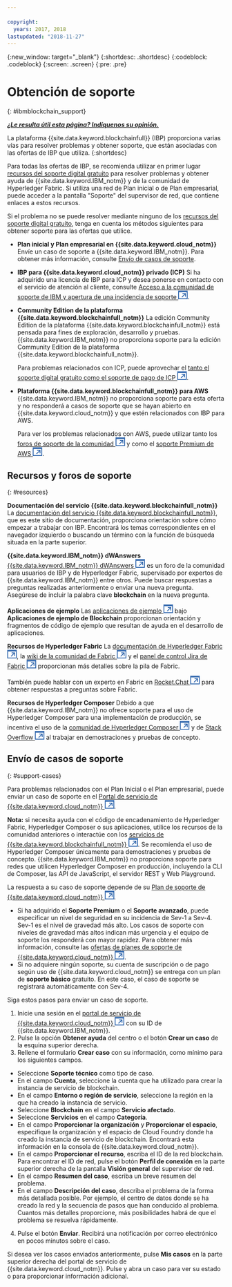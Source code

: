 ```yaml
---

copyright:
  years: 2017, 2018
lastupdated: "2018-11-27"
---
```


{:new_window: target="_blank"}
{:shortdesc: .shortdesc}
{:codeblock: .codeblock}
{:screen: .screen}
{:pre: .pre}

# Obtención de soporte
{: #ibmblockchain_support}

***[¿Le resulta útil esta página? Indíquenos su opinión.](https://www.surveygizmo.com/s3/4501493/IBM-Blockchain-Documentation)***

La plataforma {{site.data.keyword.blockchainfull}} (IBP) proporciona varias vías para resolver problemas y obtener soporte, que están asociadas con las ofertas de IBP que utiliza.
{:shortdesc}

Para todas las ofertas de IBP, se recomienda utilizar en primer lugar [recursos del soporte digital gratuito](#resources) para resolver problemas y obtener ayuda de {{site.data.keyword.IBM_notm}} y de la comunidad de Hyperledger Fabric. Si utiliza una red de Plan inicial o de Plan empresarial, puede acceder a la pantalla "Soporte" del supervisor de red, que contiene enlaces a estos recursos.

Si el problema no se puede resolver mediante ninguno de los [recursos del soporte digital gratuito](#resources), tenga en cuenta los métodos siguientes para obtener soporte para las ofertas que utilice.
- **Plan inicial y Plan empresarial en {{site.data.keyword.cloud_notm}}**
  Envíe un caso de soporte a {{site.data.keyword.IBM_notm}}. Para obtener más información, consulte
[Envío de casos de soporte](#support-cases).
- **IBP para {{site.data.keyword.cloud_notm}} privado (ICP)**
  Si ha adquirido una licencia de IBP para ICP y desea ponerse en contacto con el servicio de atención al cliente, consulte
[Acceso a la comunidad de soporte de IBM y apertura de una incidencia de soporte ![Icono de enlace externo](images/external_link.svg "Icono de enlace externo")](https://www.ibm.com/support/docview.wss?uid=ibm10740041 "{{site.data.keyword.blockchainfull_notm}} - Soporte de la plataforma IBM Blockchain para ICP").
- **Community Edition de la plataforma {{site.data.keyword.blockchainfull_notm}}**
  La edición Community Edition de la plataforma {{site.data.keyword.blockchainfull_notm}} está pensada para fines de exploración, desarrollo y pruebas. {{site.data.keyword.IBM_notm}} no proporciona soporte para la edición Community Edition de la plataforma {{site.data.keyword.blockchainfull_notm}}.

  Para problemas relacionados con ICP, puede aprovechar el [tanto el soporte digital gratuito como el soporte de pago de ICP
![Icono de enlace externo](images/external_link.svg "Icono de enlace externo")](https://www.ibm.com/developerworks/community/blogs/fe25b4ef-ea6a-4d86-a629-6f87ccf4649e/entry/Learn_more_about_IBM_Cloud_Private_Support?lang=en_us "Soporte de IBM Cloud privado").
- **Plataforma {{site.data.keyword.blockchainfull_notm}} para AWS**
  {{site.data.keyword.IBM_notm}} no proporciona soporte para esta oferta y no responderá a casos de soporte que se hayan abierto en
{{site.data.keyword.cloud_notm}} y que estén relacionados con IBP para AWS.

  Para ver los problemas relacionados con AWS, puede utilizar tanto los
[foros de soporte de la comunidad
![Icono de enlace externo](images/external_link.svg "Icono de enlace externo")](https://forums.aws.amazon.com/index.jspa "Foros de soporte de la comunidad de AWS") y como el
[soporte Premium de AWS
![Icono de enlace externo](images/external_link.svg "Icono de enlace externo")](https://aws.amazon.com/premiumsupport/ "soporte Premium de AWS").

## Recursos y foros de soporte
{: #resources}

**Documentación del servicio {{site.data.keyword.blockchainfull_notm}}**
La [documentación del servicio {{site.data.keyword.blockchainfull_notm}}](/docs/service/blockchain/index.html), que es este sitio de documentación, proporciona orientación sobre cómo empezar a trabajar con IBP. Encontrará los temas correspondientes en el navegador izquierdo o buscando un término con la función de búsqueda situada en la parte superior.

**{{site.data.keyword.IBM_notm}} dWAnswers** [{{site.data.keyword.IBM_notm}} dWAnswers ![Icono de enlace externo](images/external_link.svg "Icono de enlace externo")](https://developer.ibm.com/answers/smartspace/blockchain/ "Preguntas y respuestas en el espacio de Blockchain") es un foro de la comunidad para usuarios de IBP y de Hyperledger Fabric, supervisado por expertos de {{site.data.keyword.IBM_notm}} entre otros. Puede buscar respuestas a preguntas realizadas anteriormente o enviar una nueva pregunta. Asegúrese de incluir la palabra clave **blockchain** en la nueva pregunta.

**Aplicaciones de ejemplo**
Las [aplicaciones de ejemplo
![Icono de enlace externo](images/external_link.svg "Icono de enlace externo")](https://github.com/ibm-blockchain "Aplicaciones de ejemplo de IBM Blockchain") bajo
**Aplicaciones de ejemplo de Blockchain** proporcionan orientación y fragmentos de código de ejemplo que resultan de ayuda en el desarrollo de aplicaciones.

**Recursos de Hyperledger Fabric**
La [documentación de Hyperledger Fabric ![Icono de enlace externo](images/external_link.svg "Icono de enlace externo")](https://hyperledger-fabric.readthedocs.io/en/latest/ "Hyperledger Fabric"), la [wiki de la comunidad de Fabric ![Icono de enlace externo](images/external_link.svg "Icono de enlace externo")](https://wiki.hyperledger.org/projects/fabric "Wiki de la comunidad de Fabric") y el [panel de control Jira de Fabric ![Icono de enlace externo](images/external_link.svg "Icono de enlace externo")](https://jira.hyperledger.org/secure/Dashboard.jspa?selectPageId=10104 "Panel de control Jira de Fabric") proporcionan más detalles sobre la pila de Fabric.

También puede hablar con un experto en Fabric en
[Rocket.Chat ![Icono de enlace externo](images/external_link.svg "Icono de enlace externo")](https://chat.hyperledger.org/channel/fabric "Canal Rocket.Chat de Fabric") para obtener respuestas a preguntas sobre Fabric.

**Recursos de Hyperledger Composer**
Debido a que {{site.data.keyword.IBM_notm}} no ofrece soporte para el uso de Hyperledger Composer para una implementación de producción, se incentiva el uso de la [comunidad de Hyperledger Composer ![Icono de enlace externo](images/external_link.svg "Icono de enlace externo")](https://chat.hyperledger.org/channel/composer "Comunidad de Hyperledger Composer") y de
[Stack Overflow ![Icono de enlace externo](images/external_link.svg "Icono de enlace externo")](https://stackoverflow.com/questions/tagged/hyperledger-composer "Preguntas de Stack Overflow etiquetadas con [hyperleder-composer]") al trabajar en demostraciones y pruebas de concepto.

## Envío de casos de soporte
{: #support-cases}

Para problemas relacionados con el Plan Inicial o el Plan empresarial, puede enviar un caso de soporte en el
[Portal de servicio de {{site.data.keyword.cloud_notm}}
![Icono de enlace externo](images/external_link.svg "Icono de enlace externo")](https://ibm.biz/ibmcloudsupport "Portal de servicio de IBM Cloud").

**Nota:** si necesita ayuda con el código de encadenamiento de Hyperledger Fabric, Hyperledger Composer o sus aplicaciones, utilice los recursos de la comunidad anteriores o interactúe con los [servicios de {{site.data.keyword.blockchainfull_notm}} ![Icono de enlace externo](images/external_link.svg "Icono de enlace externo")](https://www.ibm.com/blockchain/services "Convertir su estrategia de blockchain en resultados empresariales con servicios de {{site.data.keyword.blockchainfull_notm}}"). Se recomienda el uso de Hyperledger Composer únicamente para demostraciones y pruebas de concepto. {{site.data.keyword.IBM_notm}} no proporciona soporte para redes que utilicen Hyperledger Composer en producción, incluyendo la CLI de Composer, las API de JavaScript, el servidor REST y Web Playground.

La respuesta a su caso de soporte depende de su
[Plan de soporte de {{site.data.keyword.cloud_notm}}
![Icono de enlace externo](images/external_link.svg "Icono de enlace externo")](https://console.bluemix.net/docs/get-support/index.html#support-plans "Planes de soporte").

- Si ha adquirido el **Soporte Premium** o el **Soporte avanzado**, puede especificar un nivel de seguridad en su incidencia de Sev-1 a Sev-4. Sev-1 es el nivel de gravedad más alto. Los casos de soporte con niveles de gravedad más altos indican más urgencia y el equipo de soporte los responderá con mayor rapidez. Para obtener más información, consulte las
[ofertas de planes de soporte de {{site.data.keyword.cloud_notm}}
![Icono de enlace externo](images/external_link.svg "Icono de enlace externo")](https://console.bluemix.net/docs/get-support/index.html#support-plans "Planes de soporte").
- Si no adquiere ningún soporte, su cuenta de suscripción o de pago según uso de
{{site.data.keyword.cloud_notm}} se entrega con un plan de **soporte básico** gratuito. En este caso, el caso de soporte se registrará automáticamente con Sev-4.

Siga estos pasos para enviar un caso de soporte.

1. Inicie una sesión en el [portal de servicio de {{site.data.keyword.cloud_notm}} ![Icono de enlace externo](images/external_link.svg "Icono de enlace externo")](https://ibm.biz/ibmcloudsupport "Portal de servicio de IBM Cloud") con su ID de {{site.data.keyword.IBM_notm}}.
2. Pulse la opción **Obtener ayuda** del centro o el botón **Crear un caso** de la esquina superior derecha.
3. Rellene el formulario **Crear caso** con su información, como mínimo para los siguientes campos.
  - Seleccione **Soporte técnico** como tipo de caso.
  - En el campo **Cuenta**, seleccione la cuenta que ha utilizado para crear la instancia de servicio de blockchain.
  - En el campo **Entorno o región de servicio**, seleccione la región en la que ha creado la instancia de servicio.
  - Seleccione **Blockchain** en el campo **Servicio afectado**.
  - Seleccione **Servicios** en el campo **Categoría**.
  - En el campo **Proporcionar la organización** y **Proporcionar el espacio**, especifique la organización y el espacio de Cloud Foundry donde ha creado la instancia de servicio de blockchain. Encontrará esta información en la consola de {{site.data.keyword.cloud_notm}}.
  - En el campo **Proporcionar el recurso**, escriba el ID de la red blockchain. Para encontrar el ID de red, pulse el botón **Perfil de conexión** en la parte superior derecha de la pantalla **Visión general** del supervisor de red.
  - En el campo **Resumen del caso**, escriba un breve resumen del problema.
  - En el campo **Descripción del caso**, describa el problema de la forma más detallada posible.  Por ejemplo, el centro de datos donde se ha creado la red y la secuencia de pasos que han conducido al problema.  Cuantos más detalles proporcione, más posibilidades habrá de que el problema se resuelva rápidamente.
4. Pulse el botón **Enviar**.  Recibirá una notificación por correo electrónico en pocos minutos sobre el caso.

Si desea ver los casos enviados anteriormente, pulse **Mis casos** en la parte superior derecha del portal de servicio de {{site.data.keyword.cloud_notm}}. Pulse y abra un caso para ver su estado o para proporcionar información adicional.
